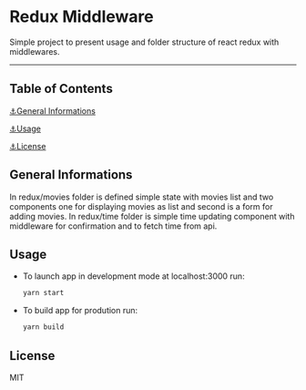 # Redux Middleware

Simple project to present usage and folder structure of react redux with middlewares.

---

## Table of Contents

 [⚓General Informations](#general-informations)
 
[⚓Usage](#usage)

[⚓License](#license)

## General Informations

In redux/movies folder is defined simple state with movies list and two components one for displaying movies as list and second is a form for adding movies. In redux/time folder is simple time updating component with middleware for confirmation and to fetch time from api.

## Usage

- To launch app in development mode at localhost:3000 run:

  ```sh
  yarn start
  ```

- To build app for prodution run:

  ```sh
  yarn build
  ```

## License

MIT
